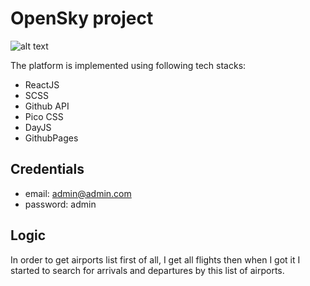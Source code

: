 # OpenSky project
![alt text](https://play.google.com/store/apps/details?id=com.openskycc.mobile&hl=ru&gl=US)

The platform is implemented using following tech stacks:
* ReactJS
* SCSS
* Github API
* Pico CSS
* DayJS
* GithubPages
## Credentials
* email: admin@admin.com
* password: admin
## Logic

In order to get airports list first of all, I get all flights then when I got it I started to search for 
arrivals and departures by this list of airports.
